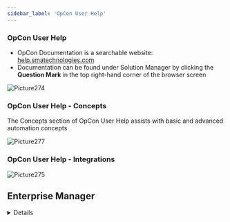 ```yaml
---
sidebar_label: 'OpCon User Help'
---
```


### OpCon User Help

* OpCon Documentation is a searchable website: <a href="https://help.smatechnologies.com" target="_blank">help.smatechnologies.com</a>
* Documentation can be found under Solution Manager by clicking the **Question Mark** in the top right-hand corner of the browser screen

![Picture274](../static/imgbasic/274.png)

### OpCon User Help - Concepts

The Concepts section of OpCon User Help assists with basic and advanced automation concepts 

![Picture277](../static/imgbasic/277.png)

### OpCon User Help - Integrations

![Picture275](../static/imgbasic/275.png)

## Enterprise Manager

<details>

* Within Enterprise Manager: **Help > Documentation > Document** or press **F1**

![Picture273](../static/imgbasic/273.png)

</details>